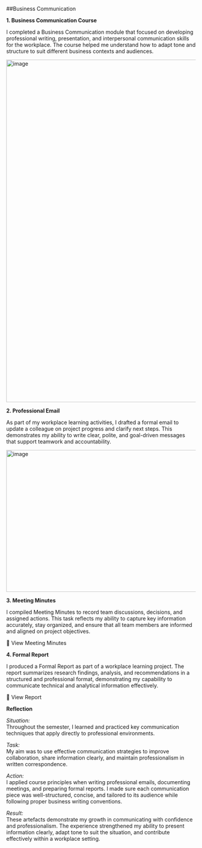 ##Business Communication 

**1. Business Communication Course**  

I completed a Business Communication module that focused on developing professional writing, presentation, and interpersonal communication skills for the workplace. The course helped me understand how to adapt tone and structure to suit different business contexts and audiences.  

<img width="1830" height="910" alt="image" src="https://github.com/user-attachments/assets/f86a910b-b9fc-443e-9d17-b7e2000f7459" />
  

**2. Professional Email**  

As part of my workplace learning activities, I drafted a formal email to update a colleague on project progress and clarify next steps. This demonstrates my ability to write clear, polite, and goal-driven messages that support teamwork and accountability.  

<img width="999" height="377" alt="image" src="https://github.com/user-attachments/assets/9caa3518-38f1-43e7-9c03-464e2eb05b4d" />  

**3. Meeting Minutes**  

I compiled Meeting Minutes to record team discussions, decisions, and assigned actions. This task reflects my ability to capture key information accurately, stay organized, and ensure that all team members are informed and aligned on project objectives.  

📄 View Meeting Minutes  

**4. Formal Report**  

I produced a Formal Report as part of a workplace learning project. The report summarizes research findings, analysis, and recommendations in a structured and professional format, demonstrating my capability to communicate technical and analytical information effectively.  

📄 View Report  

**Reflection**  

*Situation:*  
Throughout the semester, I learned and practiced key communication techniques that apply directly to professional environments.  

*Task:*  
My aim was to use effective communication strategies to improve collaboration, share information clearly, and maintain professionalism in written correspondence.  

*Action:*  
I applied course principles when writing professional emails, documenting meetings, and preparing formal reports. I made sure each communication piece was well-structured, concise, and tailored to its audience while following proper business writing conventions.  

*Result:*  
These artefacts demonstrate my growth in communicating with confidence and professionalism. The experience strengthened my ability to present information clearly, adapt tone to suit the situation, and contribute effectively within a workplace setting.  
